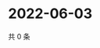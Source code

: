 # 2022-06-03

共 0 条

<!-- BEGIN WEIBO -->
<!-- 最后更新时间 Fri Jun 03 2022 16:19:18 GMT+0800 (China Standard Time) -->

<!-- END WEIBO -->
